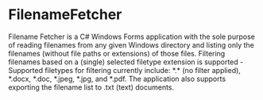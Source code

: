# FilenameFetcher
Filename Fetcher is a C# Windows Forms application with the sole purpose of reading filenames from any given Windows directory and listing only the filenames (without file paths or extensions) of those files.
Filtering filenames based on a (single) selected filetype extension is supported - Supported filetypes for filtering currently include: \*.\* (no filter applied), *.docx, *.doc, *.jpeg, *.jpg, and *.pdf.
The application also supports exporting the filename list to .txt (text) documents.
